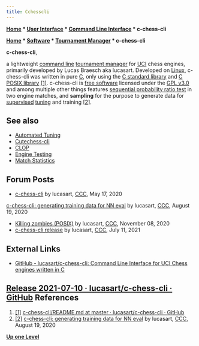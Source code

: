 ```yaml
---
title: Cchesscli
---
```

**[Home](Home "Home") * [User Interface](User_Interface "User Interface") * [Command Line Interface](CLI "CLI") * c-chess-cli**

**[Home](Home "Home") * [Software](Software "Software") * [Tournament Manager](Tournament_Manager "Tournament Manager") * c-chess-cli**

**c-chess-cli**,

a lightweight [command line](CLI "CLI") [tournament manager](Tournament_Manager "Tournament Manager") for [UCI](UCI "UCI") chess engines, primarily developed by Lucas Braesch aka lucasart. Developed on [Linux](Linux "Linux"), c-chess-cli was written in pure [C](C "C"), only using the [C standard library](https://en.wikipedia.org/wiki/C_standard_library) and [C POSIX library](https://en.wikipedia.org/wiki/C_POSIX_library) <a id="cite-note-1" href="#cite-ref-1">[1]</a>.
c-chess-cli is [free software](https://en.wikipedia.org/wiki/Free_software) licensed under the [GPL v3.0](Free_Software_Foundation#GPL "Free Software Foundation") and among multiple other things features [sequential probability ratio test](Match_Statistics#SPRT "Match Statistics") in two engine matches, and **sampling** for the purpose to generate data for [supervised](Supervised_Learning "Supervised Learning") [tuning](Automated_Tuning "Automated Tuning") and training <a id="cite-note-2" href="#cite-ref-2">[2]</a>.

## See also

- [Automated Tuning](Automated_Tuning "Automated Tuning")
- [Cutechess-cli](Cutechess-cli "Cutechess-cli")
- [CLOP](CLOP "CLOP")
- [Engine Testing](Engine_Testing "Engine Testing")
- [Match Statistics](Match_Statistics "Match Statistics")

## Forum Posts

- [c-chess-cli](http://www.talkchess.com/forum3/viewtopic.php?f=7&t=73948) by lucasart, [CCC](CCC "CCC"), May 17, 2020

[c-chess-cli: generating training data for NN eval](http://www.talkchess.com/forum3/viewtopic.php?f=7&t=73948&start=16) by lucasart, [CCC](CCC "CCC"), August 19, 2020

- [Killing zombies (POSIX)](http://www.talkchess.com/forum3/viewtopic.php?f=7&t=75710) by lucasart, [CCC](CCC "CCC"), November 08, 2020
- [c-chess-cli release](http://www.talkchess.com/forum3/viewtopic.php?f=2&t=77702) by lucasart, [CCC](CCC "CCC"), July 11, 2021

## External Links

- [GitHub - lucasart/c-chess-cli: Command Line Interface for UCI Chess engines written in C](https://github.com/lucasart/c-chess-cli)

## [Release 2021-07-10 · lucasart/c-chess-cli · GitHub](https://github.com/lucasart/c-chess-cli/releases/tag/20210710) References

1. <a id="cite-ref-1" href="#cite-note-1">[1]</a> [c-chess-cli/README.md at master · lucasart/c-chess-cli · GitHub](https://github.com/lucasart/c-chess-cli/blob/master/README.md)
1. <a id="cite-ref-2" href="#cite-note-2">[2]</a> [c-chess-cli: generating training data for NN eval](http://www.talkchess.com/forum3/viewtopic.php?f=7&t=73948&start=16) by lucasart, [CCC](CCC "CCC"), August 19, 2020

**[Up one Level](CLI "CLI")**

